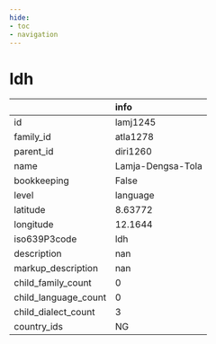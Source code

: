 ```yaml
---
hide:
- toc
- navigation
---
```

# ldh
|                      | info              |
|:---------------------|:------------------|
| id                   | lamj1245          |
| family_id            | atla1278          |
| parent_id            | diri1260          |
| name                 | Lamja-Dengsa-Tola |
| bookkeeping          | False             |
| level                | language          |
| latitude             | 8.63772           |
| longitude            | 12.1644           |
| iso639P3code         | ldh               |
| description          | nan               |
| markup_description   | nan               |
| child_family_count   | 0                 |
| child_language_count | 0                 |
| child_dialect_count  | 3                 |
| country_ids          | NG                |